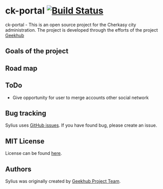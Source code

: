 ck-portal [![Build Status](https://travis-ci.org/geekhub-php/ck-portal.png?branch=develop)](https://travis-ci.org/geekhub-php/ck-portal)
========================

ck-portal - This is an open source project for the Cherkasy city administration.
The project is developed through the efforts of the project [Geekhub][1]

Goals of the project
----------------------------------



Road map
-------------------------------------

ToDo
-------------------------------------
- Give opportunity for user to merge accounts other social network

Bug tracking
------------

Sylius uses [GitHub issues](https://github.com/geekhub-php/ck-portal/issues?state=open).
If you have found bug, please create an issue.

MIT License
-----------

License can be found [here](https://github.com/Sylius/Sylius/blob/master/LICENSE).

Authors
-------

Sylius was originally created by [Geekhub Project Team](http://geekhub.ck.ua).

[1]:  http://geekhub.ck.ua/

